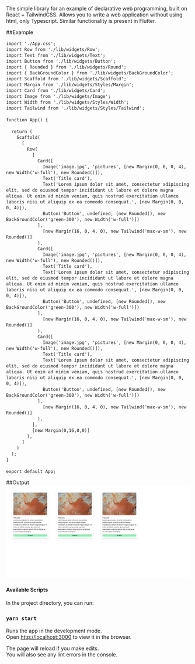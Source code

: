 The simple library for an example of declarative web programming, built on React + TailwindCSS. Allows you to write a web application without using html, only Typescript. Similar functionality is present in Flutter.

##Example
```
import './App.css';
import Row from './lib/widgets/Row';
import Text from './lib/widgets/Text';
import Button from './lib/widgets/Button';
import { Rounded } from './lib/widgets/Round';
import { BackGroundColor } from './lib/widgets/BackGroundColor';
import Scaffold from './lib/widgets/Scaffold';
import Margin from './lib/widgets/Styles/Margin';
import Card from './lib/widgets/Card';
import Image from './lib/widgets/Image';
import Width from './lib/widgets/Styles/Width';
import Tailwind from './lib/widgets/Styles/Tailwind';

function App() {

  return (
    Scaffold(
      [
        Row(
          [
            Card([
              Image('image.jpg', 'pictures', [new Margin(0, 0, 0, 4), new Width('w-full'), new Rounded()]),
              Text('Title card'),
              Text('Lorem ipsum dolor sit amet, consectetur adipiscing elit, sed do eiusmod tempor incididunt ut labore et dolore magna aliqua. Ut enim ad minim veniam, quis nostrud exercitation ullamco laboris nisi ut aliquip ex ea commodo consequat.', [new Margin(0, 0, 0, 4)]),
              Button('Button', undefined, [new Rounded(), new BackGroundColor('green-300'), new Width('w-full')])
            ],
              [new Margin(16, 0, 4, 0), new Tailwind('max-w-sm'), new Rounded()]
            ),
            Card([
              Image('image.jpg', 'pictures', [new Margin(0, 0, 0, 4), new Width('w-full'), new Rounded()]),
              Text('Title card'),
              Text('Lorem ipsum dolor sit amet, consectetur adipiscing elit, sed do eiusmod tempor incididunt ut labore et dolore magna aliqua. Ut enim ad minim veniam, quis nostrud exercitation ullamco laboris nisi ut aliquip ex ea commodo consequat.', [new Margin(0, 0, 0, 4)]),
              Button('Button', undefined, [new Rounded(), new BackGroundColor('green-300'), new Width('w-full')])
            ],
              [new Margin(16, 0, 4, 0), new Tailwind('max-w-sm'), new Rounded()]
            ),
            Card([
              Image('image.jpg', 'pictures', [new Margin(0, 0, 0, 4), new Width('w-full'), new Rounded()]),
              Text('Title card'),
              Text('Lorem ipsum dolor sit amet, consectetur adipiscing elit, sed do eiusmod tempor incididunt ut labore et dolore magna aliqua. Ut enim ad minim veniam, quis nostrud exercitation ullamco laboris nisi ut aliquip ex ea commodo consequat.', [new Margin(0, 0, 0, 4)]),
              Button('Button', undefined, [new Rounded(), new BackGroundColor('green-300'), new Width('w-full')])
            ],
              [new Margin(16, 0, 4, 0), new Tailwind('max-w-sm'), new Rounded()]
            ),
          ],
          [new Margin(0,16,0,0)]
        ),
      ]
    )
  );
}

export default App;

```

##Output
![](./example.png)

#### Available Scripts

In the project directory, you can run:

### `yarn start`

Runs the app in the development mode.\
Open [http://localhost:3000](http://localhost:3000) to view it in the browser.

The page will reload if you make edits.\
You will also see any lint errors in the console.